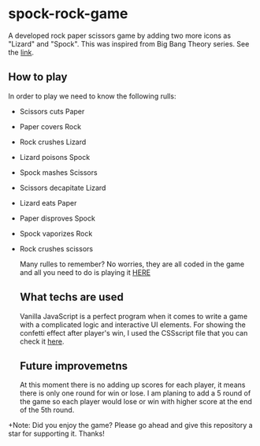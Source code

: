 # spock-rock-game
A developed rock paper scissors game by adding two more icons as "Lizard" and "Spock". This was inspired from Big Bang Theory series. See the [link](https://www.youtube.com/watch?v=x5Q6-wMx-K8).  



## How to play  
In order to play we need to know the following rulls:    
* Scissors cuts Paper
* Paper covers Rock
* Rock crushes Lizard
* Lizard poisons Spock
* Spock mashes Scissors
* Scissors decapitate Lizard
* Lizard eats Paper
* Paper disproves Spock
* Spock vaporizes Rock
* Rock crushes scissors

    
  Many rulles to remember? No worries, they are all coded in the game and all you need to do is playing it [HERE](https://samiracode.github.io/spock-rock-game/)
  ## What techs are used
  Vanilla JavaScript is a perfect program when it comes to write a game with a complicated logic and interactive UI elements.
  For showing the confetti effect after player's win, I used the CSSscript file that you can check it [here](https://www.cssscript.com/confetti-falling-animation/).

  ## Future improvemetns
  At this moment there is no adding up scores for each player, it means there is only one round for win or lose. I am planing to add a 5 round of the game so each player would lose or win with higher score at the end of the 5th round.

    
 +Note: Did you enjoy the game? Please go ahead and give this repository a star for supporting it. Thanks!      


